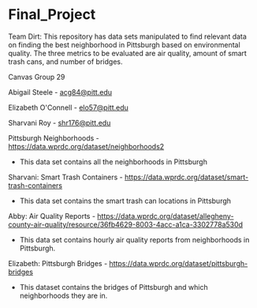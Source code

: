 # Final_Project

Team Dirt: This repository has data sets manipulated to find relevant data on finding the best neighborhood in Pittsburgh based on environmental quality. The three metrics to be evaluated are air quality, amount of smart trash cans, and number of bridges.

Canvas Group 29

Abigail Steele - acg84@pitt.edu

Elizabeth O'Connell - elo57@pitt.edu

Sharvani Roy - shr176@pitt.edu

Pittsburgh Neighborhoods - https://data.wprdc.org/dataset/neighborhoods2
- This data set contains all the neighborhoods in Pittsburgh

Sharvani: Smart Trash Containers - https://data.wprdc.org/dataset/smart-trash-containers
- This data set contains the smart trash can locations in Pittsburgh

Abby: Air Quality Reports - https://data.wprdc.org/dataset/allegheny-county-air-quality/resource/36fb4629-8003-4acc-a1ca-3302778a530d
- This data set contains hourly air quality reports from neighborhoods in Pittsburgh.

Elizabeth: Pittsburgh Bridges - https://data.wprdc.org/dataset/pittsburgh-bridges
- This dataset contains the bridges of Pittsburgh and which neighborhoods they are in.
